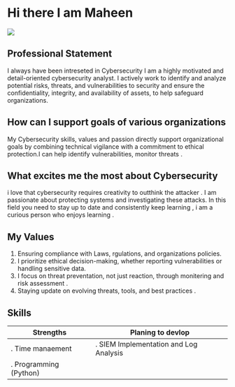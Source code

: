 # Hi there  I am Maheen
<a href="https://linkedin.com"><img src="https://img.shields.io/badge/-linkedin-0072b1?&style=for-the-badge&logo=linkedin&logocolor=white"/></a>
## Professional Statement
 I always have been intreseted in Cybersecurity   I am a highly motivated and detail-oriented cybersecurity analyst. I actively work to identify and analyze potential risks, threats, and vulnerabilities to security and ensure the confidentiality, integrity, and availability of assets, to help safeguard organizations.
 ## How can I support goals of various organizations 
 My Cybersecurity skills, values and passion directly support organizational goals by combining technical vigilance with a commitment to ethical protection.I can help identify vulnerabilities, monitor threats .
## What excites me the most about Cybersecurity
i love that cybersecurity requires creativity to outthink the attacker . I am passionate about protecting systems and investigating  these attacks. In this field you need to stay up to date  and consistently keep learning , i am a curious person who enjoys learning .
## My Values
1. Ensuring compliance with Laws, rgulations, and organizations policies.
2. I prioritize ethical decision-making, whether reporting vulnerabilities or handling sensitive data.
3. I focus on threat preventation, not just reaction, through monitering and risk assessment .
4. Staying update on evolving threats, tools, and best practices .
## Skills
|Strengths                             |       Planing to devlop              |
|--------------------------------------|--------------------------------------|
|. Time manaement                      |. SIEM Implementation and Log Analysis|
|. Programming (Python)                |                                      |

